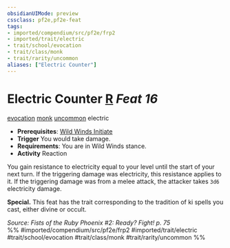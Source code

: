 ```yaml
---
obsidianUIMode: preview
cssclass: pf2e,pf2e-feat
tags:
- imported/compendium/src/pf2e/frp2
- imported/trait/electric
- trait/school/evocation
- trait/class/monk
- trait/rarity/uncommon
aliases: ["Electric Counter"]
---
```

# Electric Counter  [R](chapter-9-playing-the-game.md#Actions "Reaction") *Feat 16*  
[evocation](evocation.md)  [monk](rules/traits/monk.md)  [uncommon](uncommon.md)  electric  

- **Prerequisites**: [Wild Winds Initiate](wild-winds-initiate.md)
- **Trigger** You would take damage.
- **Requirements**: You are in Wild Winds stance.
- **Activity** Reaction

You gain resistance to electricity equal to your level until the start of your next turn. If the triggering damage was electricity, this resistance applies to it. If the triggering damage was from a melee attack, the attacker takes `3d6` electricity damage.

**Special.** This feat has the trait corresponding to the tradition of ki spells you cast, either divine or occult.

*Source: Fists of the Ruby Phoenix #2: Ready? Fight! p. 75*  
%% #imported/compendium/src/pf2e/frp2 #imported/trait/electric #trait/school/evocation #trait/class/monk #trait/rarity/uncommon %%